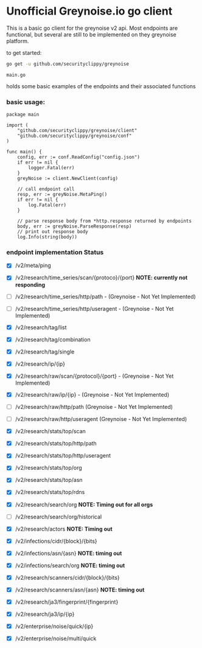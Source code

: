 # Unofficial Greynoise.io go client

This is a basic go client for the greynoise v2 api.  Most endpoints are functional,
but several are still to be implemented on they greynoise platform.

to get started:

```bash
go get -u github.com/securityclippy/greynoise
```

`main.go`

holds some basic examples of the endpoints and their associated functions

### basic usage:

```
package main

import (
	"github.com/securityclippy/greynoise/client"
	"github.com/securityclippy/greynoise/conf"
)

func main() {
	config, err := conf.ReadConfig("config.json")
	if err != nil {
		logger.Fatal(err)
	}
	greyNoise := client.NewClient(config)

	// call endpoint call
	resp, err := greyNoise.MetaPing()
    if err != nil {
        log.Fatal(err)
    }

    // parse response body from *http.response returned by endpoints
    body, err := greyNoise.ParseResponse(resp)
    // print out response body
    log.Info(string(body))
```


### endpoint implementation Status

- [x] /v2/meta/ping
- [x] /v2/research/time_series/scan/{protoco}/{port} __NOTE: currently not responding__
- [ ] /v2/research/time_series/http/path - (Greynoise - Not Yet Implemented)
- [ ] /v2/research/time_series/http/useragent - (Greynoise - Not Yet Implemented)
- [x] /v2/research/tag/list
- [x] /v2/research/tag/combination
- [x] /v2/research/tag/single
- [x] /v2/research/ip/{ip}
- [x] /v2/research/raw/scan/{protocol}/{port} - (Greynoise - Not Yet Implemented)
- [x] /v2/research/raw/ip/{ip} - (Greynoise - Not Yet Implemented)
- [ ] /v2/research/raw/http/path (Greynoise - Not Yet Implemented)
- [ ] /v2/research/raw/http/useragent (Greynoise - Not Yet Implemented)
- [x] /v2/research/stats/top/scan
- [x] /v2/research/stats/top/http/path
- [x] /v2/research/stats/top/http/useragent
- [x] /v2/research/stats/top/org
- [x] /v2/research/stats/top/asn
- [x] /v2/research/stats/top/rdns
- [x] /v2/research/search/org __NOTE: Timing out for all orgs__
- [ ] /v2/research/search/org/historical
- [x] /v2/research/actors __NOTE: Timing out__
- [x] /v2/infections/cidr/{block}/{bits}
- [x] /v2/infections/asn/{asn} __NOTE: timing out__
- [x] /v2/infections/search/org __NOTE: timing out__
- [x] /v2/research/scanners/cidr/{block}/{bits}
- [x] /v2/research/scanners/asn/{asn} __NOTE: timing out__
- [x] /v2/research/ja3/fingerprint/{fingerprint}
- [x] /v2/research/ja3/ip/{ip}
- [x] /v2/enterprise/noise/quick/{ip}
- [x] /v2/enterprise/noise/multi/quick

